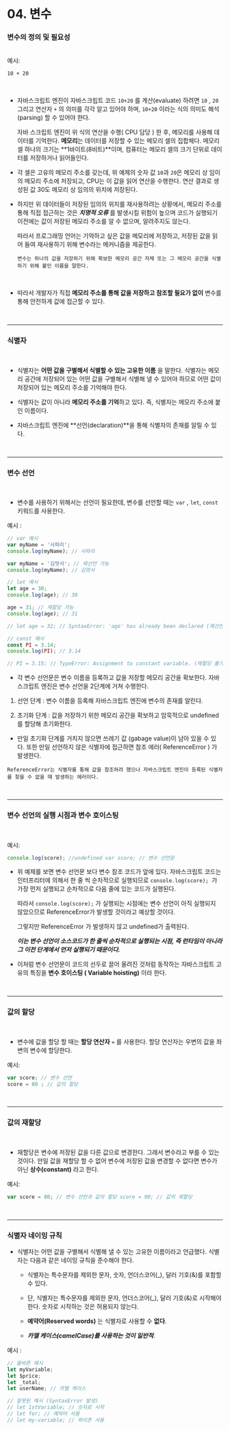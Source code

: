 # 04. 변수

### 변수의 정의 및 필요성

<br>
예시:

<br>

```JavaSript
10 + 20
```

<br>

- 자바스크립트 엔진이 자바스크립트 코드 `10+20` 를 계산(evaluate) 하려면 `10` , `20` 그리고 연산자 `+` 의 의미를 각각 알고 있어야 하며, `10+20` 이라는 식의 의미도 해석(parsing) 할 수 있어야 한다.

  자바 스크립트 엔진이 위 식의 연산을 수행( CPU 담당 ) 한 후, 메모리를 사용해 데이터를 기억한다. **메모리**는 데이터를 저장할 수 있는 메모리 셀의 집합체다. 메모리 셀 하나의 크기는 **1바이트(8비트)**이며, 컴퓨터는 메모리 셀의 크기 단위로 데이터를 저장하거나 읽어들인다.

- 각 셀은 고유의 메모리 주소를 갖는데, 위 예제의 숫자 값 `10`과 `20`은 메모리 상 임이의 메모리 주소에 저장되고, CPU는 이 값을 읽어 연산을 수행한다. 연산 결과로 생성된 값 30도 메모리 상 임의의 위치에 저장된다.

- 하지만 위 데이터들이 저장된 임의의 위치를 재사용하려는 상황에서, 메모리 주소를 통해 직접 접근하는 것은 **_치명적 오류_** 를 발생시킬 위험이 높으며 코드가 실행되기 이전에는 값이 저장된 메모리 주소를 알 수 없으며, 알려주지도 않는다.

  따라서 프로그래밍 언어는 기억하고 싶은 값을 메모리에 저장하고, 저장된 값을 읽어 들여 재사용하기 위해 변수라는 메커니즘을 제공한다.

  `변수는 하나의 값을 저장하기 위해 확보한 메모리 공간 자체 또는 그 메모리 공간을 식별하기 위해 붙인 이름을 말한다.`

<br>

- 따라서 개발자가 직접 **메모리 주소를 통해 값을 저장하고 참조할 필요가 없이** 변수를 통해 안전하게 값에 접근할 수 있다.

<br>

---

### 식별자

<br>

- 식별자는 **어떤 값을 구별해서 식별할 수 있는 고유한 이름** 을 말한다. 식별자는 메모리 공간에 저장되어 있는 어떤 값을 구별해서 식별해 낼 수 있어야 하므로 어떤 값이 저장되어 있는 메모리 주소를 기억해야 한다.

- 식별자는 값이 아니라 **메모리 주소를 기억**하고 있다. 즉, 식별자는 메모리 주소에 붙인 이름이다.

- 자바스크립트 엔진에 **선언(declaration)**을 통해 식별자의 존재를 알릴 수 있다.

<br>

---

### 변수 선언

<br>

- 변수를 사용하기 위해서는 선언이 필요한데, 변수를 선언할 때는 `var` , `let`, `const` 키워드를 사용한다.

예시 :

```JavaScript
// var 예시
var myName = '사파리';
console.log(myName); // 사파리

var myName = '김멋사'; // 재선언 가능
console.log(myName); // 김멋사

// let 예시
let age = 30;
console.log(age); // 30

age = 31; // 재할당 가능
console.log(age); // 31

// let age = 32; // SyntaxError: 'age' has already been declared (재선언 불가능)

// const 예시
const PI = 3.14;
console.log(PI); // 3.14

// PI = 3.15; // TypeError: Assignment to constant variable. (재할당 불가능)
```

- 각 변수 선언문은 변수 이름을 등록하고 값을 저장할 메모리 공간을 확보한다. 자바스크립트 엔진은 변수 선언을 2단계에 거쳐 수행한다.

1.  선언 단계 : 변수 이름을 등록해 자바스크립트 엔진에 변수의 존재를 알린다.

2.  초기화 단계 : 값을 저장하기 위한 메모리 공간을 확보하고 암묵적으로 undefined를 할당해 초기화한다.

- 만일 초기화 단계를 거치지 않으면 쓰레기 값 (gabage value)이 남아 있을 수 있다. 또한 만일 선언하지 않은 식별자에 접근하면 참조 에러( ReferenceError ) 가 발생한다.

`ReferenceError는 식별자를 통해 값을 참조하려 했으나 자바스크립트 엔진이 등록된 식별자를 찾을 수 없을 때 발생하는 에러이다. `

<br>

---

### 변수 선언의 실행 시점과 변수 호이스팅

<br>

예시:

```JavaScript
console.log(score); //undefined var score; // 변수 선언문
```

- 위 예제를 보면 변수 선언문 보다 변수 참조 코드가 앞에 있다. 자바스크립트 코드는 인터프리터에 의해서 한 줄 씩 순차적으로 실행되므로 `console.log(score); `가 가장 먼저 실행되고 순차적으로 다음 줄에 있는 코드가 실행된다.

  따라서 `console.log(score);` 가 실행되는 시점에는 변수 선언이 아직 실행되지 않았으므로 ReferenceError가 발생할 것이라고 예상할 것이다.

  그렇지만 ReferenceError 가 발생하지 않고 undefined가 출력된다.

  **_이는 변수 선언이 소스코드가 한 줄씩 순차적으로 실행되는 시점, 즉 런타임이 아니라 그 이전 단계에서 먼저 실행되기 때문이다._**

- 이처럼 변수 선언문이 코드의 선두로 끌어 올려진 것처럼 동작하는 자바스크립트 고유의 특징을 **변수 호이스팅 ( Variable hoisting)** 이라 한다.

<br>

---

### 값의 할당

<br>

- 변수에 값을 할당 할 때는 **할당 연산자** `=` 를 사용한다. 할당 연산자는 우변의 값을 좌변의 변수에 할당한다.

예시:

```JavaScript
var score; // 변수 선언
score = 80 ; // 값의 할당
```

<br>

---

### 값의 재할당

<br>

- 재할당은 변수에 저장된 값을 다른 값으로 변경한다. 그래서 변수라고 부를 수 있는 것이다. 만일 값을 재할당 할 수 없어 변수에 저장된 값을 변경할 수 없다면 변수가 아닌 **상수(constant)** 라고 한다.

예시:

```JavaScript
var score = 80; // 변수 선언과 값의 할당 score = 90; // 값의 재할당
```

<br>

---

### 식별자 네이밍 규칙

- 식별자는 어떤 값을 구별해서 식별해 낼 수 있는 고유한 이름이라고 언급했다. 식별자는 다음과 같은 네이밍 규칙을 준수해야 한다.

  - 식별자는 특수문자를 제외한 문자, 숫자, 언더스코어(\_), 달러 기호(&)를 포함할 수 있다.

  - 단, 식별자는 특수문자를 제외한 문자, 언더스코어(\_), 달러 기호(&)로 시작해야 한다. 숫자로 시작하는 것은 허용되지 않는다.

  - **예약어(Reserved words)** 는 식별자로 사용할 수 **없다**.

  - **_카멜 케이스(camelCase)를 사용하는 것이 일반적_**.

예시 :

```JavaScript
// 올바른 예시
let myVariable;
let $price;
let _total;
let userName; // 카멜 케이스

// 잘못된 예시 (SyntaxError 발생)
// let 1stVariable; // 숫자로 시작
// let for; // 예약어 사용
// let my-variable; // 하이픈 사용
```

